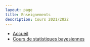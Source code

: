 ```yaml
---
layout: page
title: Enseignements
description: Cours 2021/2022
---
```



- [Accueil](index.html)
- [Cours de statistiques bayesiennes](pages/bayes/index.html)
